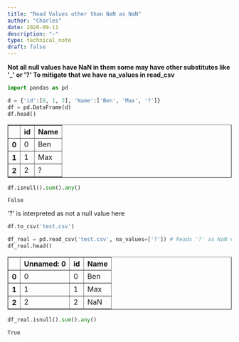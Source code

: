```yaml
---
title: "Read Values other than NaN as NaN"
author: "Charles"
date: 2020-09-11
description: "-"
type: technical_note
draft: false
---
```

**Not all null values have NaN in them some may have other substitutes like '_' or '?' To mitigate that we have na_values in read_csv**


```python
import pandas as pd
```


```python
d = {'id':[0, 1, 2], 'Name':['Ben', 'Max', '?']}
df = pd.DataFrame(d)
df.head()
```




<div>
<style scoped>
    .dataframe tbody tr th:only-of-type {
        vertical-align: middle;
    }

    .dataframe tbody tr th {
        vertical-align: top;
    }

    .dataframe thead th {
        text-align: right;
    }
</style>
<table border="1" class="dataframe">
  <thead>
    <tr style="text-align: right;">
      <th></th>
      <th>id</th>
      <th>Name</th>
    </tr>
  </thead>
  <tbody>
    <tr>
      <th>0</th>
      <td>0</td>
      <td>Ben</td>
    </tr>
    <tr>
      <th>1</th>
      <td>1</td>
      <td>Max</td>
    </tr>
    <tr>
      <th>2</th>
      <td>2</td>
      <td>?</td>
    </tr>
  </tbody>
</table>
</div>




```python
df.isnull().sum().any()
```




    False



'?' is interpreted as not a null value here


```python
df.to_csv('test.csv')
```


```python
df_real = pd.read_csv('test.csv', na_values=['?']) # Reads '?' as NaN value
df_real.head()
```




<div>
<style scoped>
    .dataframe tbody tr th:only-of-type {
        vertical-align: middle;
    }

    .dataframe tbody tr th {
        vertical-align: top;
    }

    .dataframe thead th {
        text-align: right;
    }
</style>
<table border="1" class="dataframe">
  <thead>
    <tr style="text-align: right;">
      <th></th>
      <th>Unnamed: 0</th>
      <th>id</th>
      <th>Name</th>
    </tr>
  </thead>
  <tbody>
    <tr>
      <th>0</th>
      <td>0</td>
      <td>0</td>
      <td>Ben</td>
    </tr>
    <tr>
      <th>1</th>
      <td>1</td>
      <td>1</td>
      <td>Max</td>
    </tr>
    <tr>
      <th>2</th>
      <td>2</td>
      <td>2</td>
      <td>NaN</td>
    </tr>
  </tbody>
</table>
</div>




```python
df_real.isnull().sum().any()
```




    True



